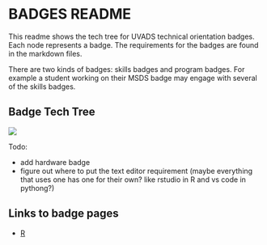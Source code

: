 # BADGES README
This readme shows the tech tree for UVADS technical orientation badges. Each node represents a badge. The requirements for the badges are found in the markdown files.

There are two kinds of badges: skills badges and program badges. For example a student working on their MSDS badge may engage with several of the skills badges.

## Badge Tech Tree
![](https://github.com/UVADS/orientation-technical/blob/main/content/images/badge-tech-tree.jpeg)

Todo:
* add hardware badge
* figure out where to put the text editor requirement (maybe everything that uses one has one for their own? like rstudio in R and vs code in pythong?)


## Links to badge pages
* [R](https://github.com/UVADS/orientation-technical/blob/main/content/badges/R.md)
